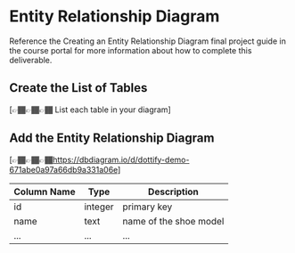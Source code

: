 # Entity Relationship Diagram

Reference the Creating an Entity Relationship Diagram final project guide in the course portal for more information about how to complete this deliverable.

## Create the List of Tables

[👉🏾👉🏾👉🏾 List each table in your diagram]

## Add the Entity Relationship Diagram

[👉🏾👉🏾👉🏾https://dbdiagram.io/d/dottify-demo-671abe0a97a66db9a331a06e]

| Column Name | Type | Description |
|-------------|------|-------------|
| id | integer | primary key |
| name | text | name of the shoe model |
| ... | ... | ... |
